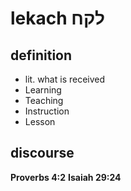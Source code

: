 # lekach לקח

## definition

- lit. what is received
- Learning
- Teaching
- Instruction
- Lesson

## discourse

**Proverbs 4:2**
**Isaiah 29:24**